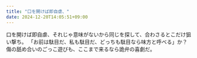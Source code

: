 ```yaml
---
title: "口を開けば即自虐、"
date: 2024-12-20T14:05:51+09:00
---
```

口を開けば即自虐、それじゃ意味がないから同じを探して、合わさるとこだけ狙い撃ち。
「お前は駄目だ、私も駄目だ、どっちも駄目なら味方と呼べる」か？
傷の舐め合いのごっこ遊びも、ここまで来るなら詭弁の喜劇だ。
